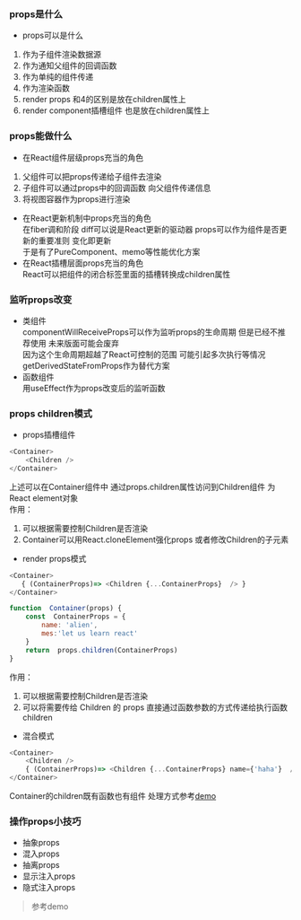 ### props是什么  
- props可以是什么  
1. 作为子组件渲染数据源  
2. 作为通知父组件的回调函数  
3. 作为单纯的组件传递  
4. 作为渲染函数  
5. render props 和4的区别是放在children属性上  
6. render component插槽组件 也是放在children属性上  

### props能做什么  
- 在React组件层级props充当的角色  
1. 父组件可以把props传递给子组件去渲染  
2. 子组件可以通过props中的回调函数 向父组件传递信息  
3. 将视图容器作为props进行渲染  
- 在React更新机制中props充当的角色  
在fiber调和阶段 diff可以说是React更新的驱动器 props可以作为组件是否更新的重要准则 变化即更新  
于是有了PureComponent、memo等性能优化方案  
- 在React插槽层面props充当的角色  
React可以把组件的闭合标签里面的插槽转换成children属性  

### 监听props改变  
- 类组件  
componentWillReceiveProps可以作为监听props的生命周期 但是已经不推荐使用 未来版面可能会废弃  
因为这个生命周期超越了React可控制的范围 可能引起多次执行等情况  
getDerivedStateFromProps作为替代方案  
- 函数组件  
用useEffect作为props改变后的监听函数  

### props children模式  
- props插槽组件  
```javascript
<Container>
    <Children />
</Container>
```
上述可以在Container组件中 通过props.children属性访问到Children组件 为React element对象  
作用：  
1. 可以根据需要控制Children是否渲染  
2. Container可以用React.cloneElement强化props 或者修改Children的子元素  
- render props模式  
```javascript
<Container>
   { (ContainerProps)=> <Children {...ContainerProps}  /> }
</Container>

function  Container(props) {
    const  ContainerProps = {
        name: 'alien',
        mes:'let us learn react'
    }
    return  props.children(ContainerProps)
}
```
作用：  
1. 可以根据需要控制Children是否渲染  
2. 可以将需要传给 Children 的 props 直接通过函数参数的方式传递给执行函数 children  
- 混合模式  
```javascript
<Container>
    <Children />
    { (ContainerProps)=> <Children {...ContainerProps} name={'haha'}  />  }
</Container>
```
Container的children既有函数也有组件 处理方式参考[demo](interview/Frame_knowledge/React/demo/src/pages/React进阶实践指南Demo/05/props_children混合模式.jsx)
### 操作props小技巧  
- 抽象props
- 混入props
- 抽离props
- 显示注入props
- 隐式注入props
> 参考demo
